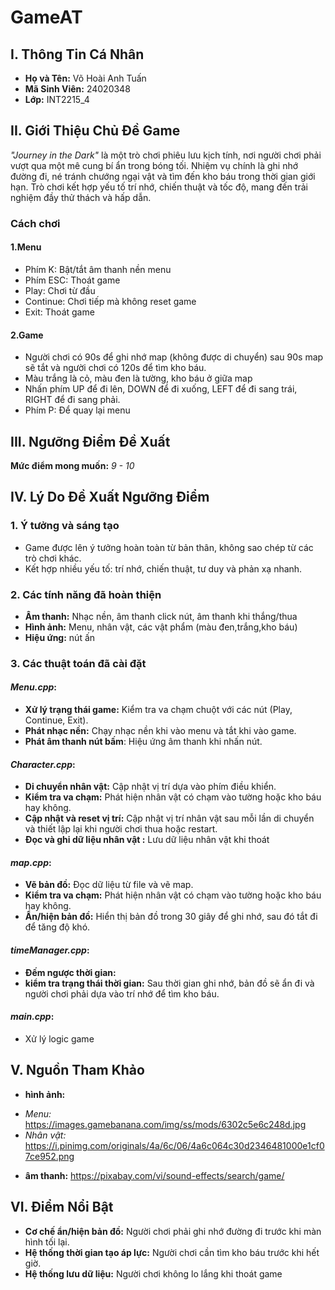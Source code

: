 # GameAT  

## I. Thông Tin Cá Nhân  
- **Họ và Tên:** Võ Hoài Anh Tuấn  
- **Mã Sinh Viên:** 24020348  
- **Lớp:** INT2215_4  

## II. Giới Thiệu Chủ Đề Game  
*"Journey in the Dark"* là một trò chơi phiêu lưu kịch tính, nơi người chơi phải vượt qua một mê cung bí ẩn trong bóng tối. Nhiệm vụ chính là ghi nhớ đường đi, né tránh chướng ngại vật và tìm đến kho báu trong thời gian giới hạn. Trò chơi kết hợp yếu tố trí nhớ, chiến thuật và tốc độ, mang đến trải nghiệm đầy thử thách và hấp dẫn.  
### Cách chơi
#### 1.Menu
- Phím K: Bật/tắt âm thanh nền menu
- Phím ESC: Thoát game
- Play: Chơi từ đầu
- Continue: Chơi tiếp mà không reset game
- Exit: Thoát game
#### 2.Game
- Người chơi có 90s để ghi nhớ map (không được di chuyển) sau 90s map sẽ tắt và người chơi có 120s để tìm kho báu.
- Màu trắng là cỏ, màu đen là tường, kho báu ở giữa map
- Nhấn phím UP để đi lên, DOWN để đi xuống, LEFT để đi sang trái, RIGHT để đi sang phải.
- Phím P: Để quay lại menu
## III. Ngưỡng Điểm Đề Xuất  
**Mức điểm mong muốn:** *9 - 10*  

## IV. Lý Do Đề Xuất Ngưỡng Điểm  
### **1. Ý tưởng và sáng tạo**  
- Game được lên ý tưởng hoàn toàn từ bản thân, không sao chép từ các trò chơi khác.  
- Kết hợp nhiều yếu tố: trí nhớ, chiến thuật, tư duy và phản xạ nhanh.  

### **2. Các tính năng đã hoàn thiện**  
-  **Âm thanh:** Nhạc nền, âm thanh click nút, âm thanh khi thắng/thua
-  **Hình ảnh:** Menu, nhân vật, các vật phẩm (màu đen,trắng,kho báu)
-  **Hiệu ứng:**  nút ấn

### **3. Các thuật toán đã cài đặt**  
#### *Menu.cpp*:
-  **Xử lý trạng thái game:** Kiểm tra va chạm chuột với các nút (Play, Continue, Exit). 
-  **Phát nhạc nền:** Chạy nhạc nền khi vào menu và tắt khi vào game. 
- **Phát âm thanh nút bấm**: Hiệu ứng âm thanh khi nhấn nút.
#### *Character.cpp*:
- **Di chuyển nhân vật:** Cập nhật vị trí dựa vào phím điều khiển.
- **Kiểm tra va chạm:** Phát hiện nhân vật có chạm vào tường hoặc kho báu hay không. 
- **Cập nhật và reset vị trí:** Cập nhật vị trí nhân vật sau mỗi lần di chuyển và thiết lập lại khi người chơi thua hoặc restart.
- **Đọc và ghi dữ liệu nhân vật :** Lưu dữ liệu nhân vật khi thoát
#### *map.cpp*:
- **Vẽ bản đồ:** Đọc dữ liệu từ file và vẽ map.
- **Kiểm tra va chạm:** Phát hiện nhân vật có chạm vào tường hoặc kho báu hay không. 
- **Ẩn/hiện bản đồ:** Hiển thị bản đồ trong 30 giây để ghi nhớ, sau đó tắt đi để tăng độ khó.  
#### *timeManager.cpp*:
-  **Đếm ngược thời gian:** 
-  **kiểm tra trạng thái thời gian:** Sau thời gian ghi nhớ, bản đồ sẽ ẩn đi và người chơi phải dựa vào trí nhớ để tìm kho báu.
#### *main.cpp*:
- Xử lý logic game
## V. Nguồn Tham Khảo  
- **hình ảnh:** 
+ *Menu:* https://images.gamebanana.com/img/ss/mods/6302c5e6c248d.jpg  
+ *Nhân vật:* https://i.pinimg.com/originals/4a/6c/06/4a6c064c30d2346481000e1cf07ce952.png
- **âm thanh:** https://pixabay.com/vi/sound-effects/search/game/

## VI. Điểm Nổi Bật  
- **Cơ chế ẩn/hiện bản đồ:** Người chơi phải ghi nhớ đường đi trước khi màn hình tối lại.  
- **Hệ thống thời gian tạo áp lực:** Người chơi cần tìm kho báu trước khi hết giờ. 
- **Hệ thống lưu dữ liệu:** Người chơi không lo lắng khi thoát game 

